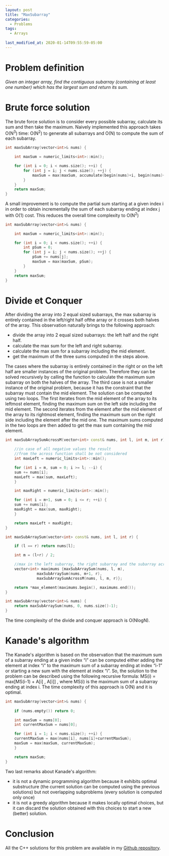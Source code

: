```yaml
---
layout: post
title: "MaxSubarray"
categories:
  - Problems
tags:
  - Arrays
  
last_modified_at: 2020-01-14T09:55:59-05:00
---
```


# Problem definition

*Given an integer array, find the contiguous subarray (containing at least one number) which has the largest sum and return its sum.*

# Brute force solution

The brute force solution is to consider every possible subarray, calculate its sum and then take the maximum. Naively implemented this approach takes O(N<sup>3</sup>) time: O(N<sup>2</sup>) to generate all subarrays and O(N) to compute the sum of each subarray.

```cpp
int maxSubArray(vector<int>& nums) {

    int maxSum = numeric_limits<int>::min();

    for (int i = 0; i < nums.size(); ++i) {
        for (int j = i; j < nums.size(); ++j) {
            maxSum = max(maxSum, accumulate(begin(nums)+i, begin(nums)+j+1,0));
    	}
    }
    return maxSum;
}

```

A small improvement is to compute the partial sum starting at a given index i in order to obtain incrementally the sum of each subarray ending at index j with O(1) cost. This reduces the overall time complexity to O(N<sup>2</sup>)


```cpp
int maxSubArray(vector<int>& nums) {

    int maxSum = numeric_limits<int>::min();

    for (int i = 0; i < nums.size(); ++i) {
        int pSum = 0;
        for (int j = i; j < nums.size(); ++j) {
            pSum += nums[j]; 
            maxSum = max(maxSum, pSum);
        }
    }
    return maxSum;
}
```

# Divide et Conquer

After dividing the array into 2 equal sized subarrays, the max subarray is entirely contained in the left/right half ofthe array or it crosses both halves of the array. This observation naturally brings to the following approach:

* divide the array into 2 equal sized subarrays: the left half and the right half.
* calculate the max sum for the left and right subarray.
* calculate the max sum for a subarray including the mid element.
* get the maximum of the three sums computed in the steps above.

The cases where the subarray is entirely contained in the right or on the left half are smaller instances of the original problem. Therefore they can be solved recursively by calling the function to calculate the maximum sum subarray on both the halves of the array. The third case is not a smaller instance of the original problem, because it has the constraint that the subarray must contain the mid element. The solution can be computed using two loops. The first iterates from the mid element of the array to its leftmost element, finding the maximum sum on the left side including the mid element. The second iterates from the element after the mid element of the array to its rightmost element, finding the maximum sum on the right side including the element after the mid one. The maximum sums computed in the two loops are then added to get the max sum containing the mid element.

```cpp
int maxSubArraySumAcrossM(vector<int> const& nums, int l, int m, int r) { 

    //in case of all negative values the result
    //from the across function shall be not considered
    int maxLeft = numeric_limits<int>::min();

    for (int i = m, sum = 0; i >= l; --i) {
	sum += nums[i];
	maxLeft = max(sum, maxLeft);
    }

    int maxRight = numeric_limits<int>::min();

    for (int i = m+1, sum = 0; i <= r; ++i) {
	sum += nums[i];
	maxRight = max(sum, maxRight);
    }

    return maxLeft + maxRight;
}

int maxSubArraySum(vector<int> const& nums, int l, int r) {       

    if (l == r) return nums[l];

    int m = (l+r) / 2;

    //max in the left subarray, the right subarray and the subarray across m
    vector<int> maximums {maxSubArraySum(nums, l, m), 
			  maxSubArraySum(nums, m+1, r), 
			  maxSubArraySumAcrossM(nums, l, m, r)};

    return *max_element(maximums.begin(), maximums.end());
}

int maxSubArray(vector<int>& nums) {       
    return maxSubArraySum(nums, 0, nums.size()-1);
}
```

The time complexity of the divide and conquer approach is O(NlogN).

# Kanade's algorithm

The Kanade's algorithm is based on the observation that the maximum sum of a subarray ending at a given index “i” can be computed either adding the element at index “i” to the maximum sum of a subarray ending at index “i-1” or starting a new sum with the element at index “i”. So, the solution to the problem can be described using the following recursive formula: MS(i) = max[MS(i-1) + A[i] , A[i]] , where MS(i) is the maximum sum of a subarray ending at index i. The time complexity of this approach is O(N) and it is optimal.

```cpp
int maxSubArray(vector<int>& nums) {       
        
    if (nums.empty()) return 0;

    int maxSum = nums[0];
    int currentMaxSum = nums[0];

    for (int i = 1; i < nums.size(); ++i) {            
	currentMaxSum = max(nums[i], nums[i]+currentMaxSum);
	maxSum = max(maxSum, currentMaxSum);
    }

    return maxSum;
}

```

Two last remarks about Kanade's algorithm:

* it is not a dynamic programming algorithm because it exhibits optimal substructure (the current solution can be computed using the previous solutions) but not overlapping subproblems (every solution is computed only once)
* it is not a greedy algorithm because it makes locally optimal choices, but it can discard the solution obtained with this choices to start a new (better) solution.

# Conclusion

All the C++ solutions for this problem are available in my [Github repository](https://github.com/feranco/Problems/tree/master/Arrays/MaxSubarray). 



